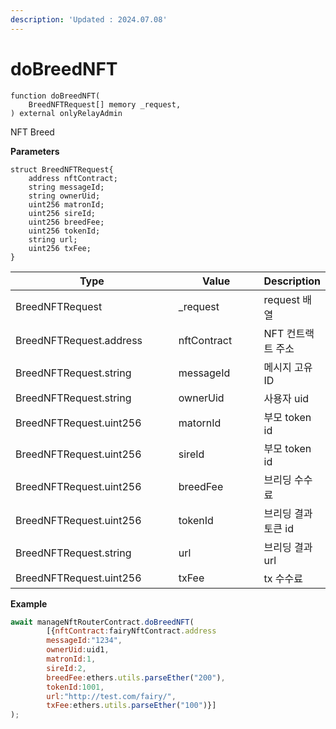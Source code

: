 ```yaml
---
description: 'Updated : 2024.07.08'
---
```


# doBreedNFT

```solidity
function doBreedNFT(
    BreedNFTRequest[] memory _request,
) external onlyRelayAdmin
```



NFT Breed



**Parameters**

```solidity
struct BreedNFTRequest{
    address nftContract;
    string messageId;
    string ownerUid;
    uint256 matronId;
    uint256 sireId;
    uint256 breedFee;
    uint256 tokenId;
    string url;
    uint256 txFee;
}
```

<table><thead><tr><th width="279.4">Type</th><th width="150">Value</th><th>Description</th></tr></thead><tbody><tr><td>BreedNFTRequest</td><td>_request</td><td>request 배열</td></tr><tr><td>BreedNFTRequest.address</td><td>nftContract</td><td>NFT 컨트랙트 주소</td></tr><tr><td>BreedNFTRequest.string</td><td>messageId</td><td>메시지 고유 ID</td></tr><tr><td>BreedNFTRequest.string</td><td>ownerUid</td><td>사용자 uid</td></tr><tr><td>BreedNFTRequest.uint256</td><td>matornId</td><td>부모 token id</td></tr><tr><td>BreedNFTRequest.uint256</td><td>sireId</td><td>부모 token id</td></tr><tr><td>BreedNFTRequest.uint256</td><td>breedFee</td><td>브리딩 수수료</td></tr><tr><td>BreedNFTRequest.uint256</td><td>tokenId</td><td>브리딩 결과 토큰 id</td></tr><tr><td>BreedNFTRequest.string</td><td>url</td><td>브리딩 결과 url</td></tr><tr><td>BreedNFTRequest.uint256</td><td>txFee</td><td>tx 수수료</td></tr></tbody></table>



**Example**

```javascript
await manageNftRouterContract.doBreedNFT(
        [{nftContract:fairyNftContract.address
        messageId:"1234", 
        ownerUid:uid1, 
        matronId:1, 
        sireId:2, 
        breedFee:ethers.utils.parseEther("200"), 
        tokenId:1001, 
        url:"http://test.com/fairy/", 
        txFee:ethers.utils.parseEther("100")}]
);
```



